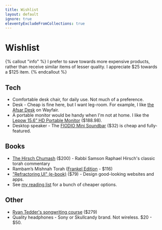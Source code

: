 ```yaml
---
title: Wishlist
layout: default
ignore: true
eleventyExcludeFromCollections: true
---
```


# Wishlist

{% callout "info" %}
I prefer to save towards more expensive products, rather than receive similar items of lesser quality. I appreciate $25 towards a $125 item.
{% endcallout %}

## Tech

* Comfortable desk chair, for daily use. Not much of a preference.
* Desk - Cheap is fine here, but I want leg-room. For example, I like [the Afsar Desk](https://www.wayfair.com/furniture/pdp/ebern-designs-afsar-desk-w004291310.html?piid%5B0%5D=156502133&piid%5B1%5D=156502129) on Wayfair.
* A portable monitor would be handy when I'm not at home. I like the [Lepow 15.6” HD Portable Monitor](https://www.amazon.com/dp/B07V1SQ966) ($188.98).
* Desktop speaker - The [FIODIO Mini Soundbar](https://www.amazon.com/dp/B0861TF8B2) ($32) is cheap and fully-featured.

## Books

* [The Hirsch Chumash](https://www.feldheim.com/the-hirsch-chumash-complete-set.html) ($200) - Rabbi Samson Raphael Hirsch's classic torah commentary
* Rambam’s Mishnah Torah ([Frankel Edition](https://shabsifrankel.com/collections/custom-collection/products/yad-shabsi-condensed-edition) - $116)
* ["Refractoring UI" (e-book)](https://refactoringui.com/book) ($79) - Design good-looking websites and apps.
* See [my reading list](/reading#future) for a bunch of cheaper options.

## Other

* [Ryan Tedder's songwriting course](https://monthly.com/ryan-tedder-songwriting?friend=moshe-siegel) ($279)
* Quality headphones - Sony or Skullcandy brand. Not wireless. $20 - $50.
